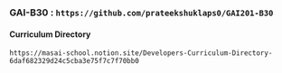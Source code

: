 ### GAI-B30 : `https://github.com/prateekshuklaps0/GAI201-B30`

#### Curriculum Directory

```
https://masai-school.notion.site/Developers-Curriculum-Directory-6daf682329d24c5cba3e75f7c7f70bb0
```

